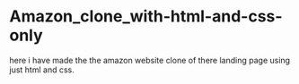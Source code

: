 # Amazon_clone_with-html-and-css-only
here i have made the the amazon website clone of there landing page using just html and css. 
